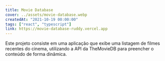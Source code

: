 ```yaml
---
title: Movie Database  
cover: ../assets/movie-database.webp
createdAt: "2021-10-19 00:00:00"
tags: ["react", "typescript"]
link: https://movie-database-ruddy.vercel.app
---
```


Este projeto consiste em uma aplicação que exibe uma listagem de filmes recentes do cinema, utilizando a API da TheMovieDB para preencher o conteúdo de forma dinâmica.
